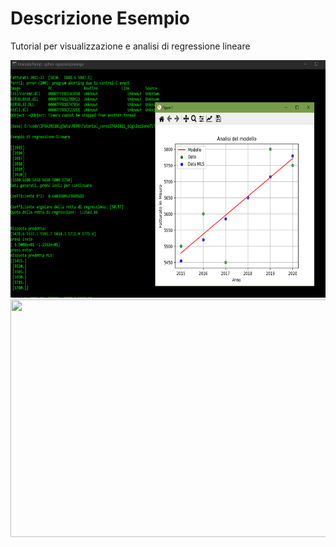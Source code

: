 # Descrizione Esempio 

Tutorial per visualizzazione e analisi di regressione lineare


<img src="https://github.com/bellonemauro/Tutorial_corsoIFOA2021_big/blob/main/lezione7/Tutorials/regressioneLineare/screen_result.png"  width="700" height="380" />

<img src="https://github.com/bellonemauro/Tutorial_corsoIFOA2021_big/blob/main/lezione7/Tutorials/regressioneLineare/screen_result2.png"  width="700" height="380" />

